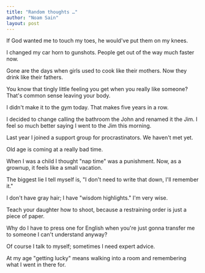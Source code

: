 ```yaml
---
title: "Random thoughts …"
author: "Noam Sain"
layout: post
---
```


If God wanted me to touch my toes, he would've put them on my knees.

I changed my car horn to gunshots. People get out of the way much faster now.

Gone are the days when girls used to cook like their mothers. Now they drink like their fathers.

You know that tingly little feeling you get when you really like someone? That's common sense leaving your body.

I didn't make it to the gym today. That makes five years in a row.

I decided to change calling the bathroom the John and renamed it the Jim. I feel so much better saying I went to the Jim this morning.

Last year I joined a support group for procrastinators. We haven't met yet.

Old age is coming at a really bad time.

When I was a child I thought "nap time" was a punishment. Now, as a grownup, it feels like a small vacation.

The biggest lie I tell myself is, "I don't need to write that down, I'll remember it."

I don't have gray hair; I have "wisdom highlights." I'm very wise.

Teach your daughter how to shoot, because a restraining order is just a piece of paper.

Why do I have to press one for English when you're just gonna transfer me to someone I can't understand anyway?

Of course I talk to myself; sometimes I need expert advice.

At my age "getting lucky" means walking into a room and remembering what I went in there for.